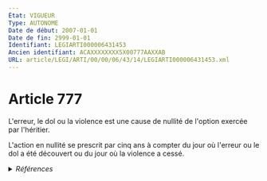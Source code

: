 ```yaml
---
État: VIGUEUR
Type: AUTONOME
Date de début: 2007-01-01
Date de fin: 2999-01-01
Identifiant: LEGIARTI000006431453
Ancien identifiant: ACAXXXXXXXX5X00777AAXXAB
URL: article/LEGI/ARTI/00/00/06/43/14/LEGIARTI000006431453.xml
---
```


<h1>Article 777</h1>

L'erreur, le dol ou la violence est une cause de nullité de l'option exercée par
l'héritier.<br />

L'action en nullité se prescrit par cinq ans à compter du jour où l'erreur ou le
dol a été découvert ou du jour où la violence a cessé.


<details>
  <summary><em>Références</em></summary>

  <h2>Articles faisant référence à l'article</h2>
  
  <ul>
    <li>
      <a href="https://legal.tricoteuses.fr//redirection/LEGIARTI000006284835?vers=git&vers=legifrance">LOI n° 2006-728 du 23 juin 2006 portant réforme des successions et des libéralités - article 1 ENTIEREMENT_MODIF</a> MODIFICATION cible
    </li>
  </ul>
  
  <h2>Références faites par l'article</h2>
  
  <ul>
    <li>
      2999-01-01 CITATION cible <a href="https://legal.tricoteuses.fr//redirection/LEGIARTI000006310389?vers=git&vers=legifrance">Code général des impôts - article 790 AUTONOME MODIFIE, en vigueur du 1998-04-22 au 1999-03-31</a>
    </li>
    <li>
      CODIFICATION source Loi 1803-04-19
    </li>
    <li>
      2006-06-23 MODIFICATION source <a href="https://legal.tricoteuses.fr//redirection/LEGIARTI000006284835?vers=git&vers=legifrance">LOI n° 2006-728 du 23 juin 2006 portant réforme des successions et des libéralités - article 1 ENTIEREMENT_MODIF</a>
    </li>
  </ul>
</details>
